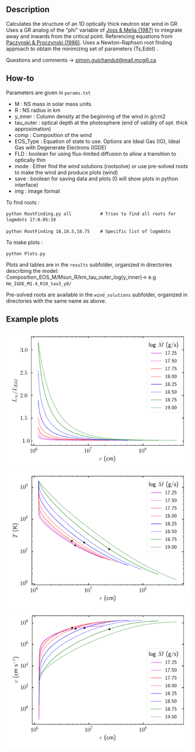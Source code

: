 ## Description

Calculates the structure of an 1D optically thick neutron star wind in GR 
Uses a GR analog of the "phi" variable of [Joss & Melia (1987)](http://adsabs.harvard.edu/abs/1987ApJ...312..700J) to integrate away and inwards from the critical point.
Referencing equations from [Paczynski & Proczynski (1986)](http://adsabs.harvard.edu/abs/1986ApJ...302..519P).
Uses a Newton-Raphson root finding approach to obtain the minimizing set of parameters (Ts,Edot) .  

Questions and comments -> simon.guichandut@mail.mcgill.ca

## How-to

Parameters are given in `params.txt`
* M : NS mass in solar mass units                                                             
* R : NS radius in km                                                                                        
* y_inner : Column density at the beginning of the wind in g/cm2 
* tau_outer : optical depth at the photosphere (end of validity of opt. thick approximation)
* comp : Composition of the wind
* EOS_Type : Equation of state to use.  Options are Ideal Gas (IG), Ideal Gas with Degenerate Electrons (IGDE)
* FLD : boolean for using flux-limited diffusion to allow a transition to optically thin
* mode : Either find the wind solutions (rootsolve) or use pre-solved roots to make the wind and produce plots (wind)
* save : boolean for saving data and plots (0 will show plots in python interface)
* img : image format 

To find roots :

    python RootFinding.py all           # Tries to find all roots for logmdots 17:0.05:19

    python RootFinding 18,18.5,18.75    # Specific list of logmdots

To make plots :

    python Plots.py

Plots and tables are in the `results` subfolder, organized in directories describing the model:
Composition_EOS_M/Msun_R/km_tau_outer_log(y_inner)-> e.g `He_IGDE_M1.4_R10_tau3_y8/`

Pre-solved roots are available in the `wind_solutions` subfolder, organized in directories with the same name as above.


## Example plots

![](/results/He_IGDE_M1.4_R12_tau3_y8/plots/Luminosity.png)
![](/results/He_IGDE_M1.4_R12_tau3_y8/plots/Temperature1.png)
![](/results/He_IGDE_M1.4_R12_tau3_y8/plots/Velocity.png)

